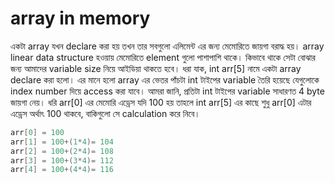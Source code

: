 # array in memory

একটা array যখন declare করা হয় তখন তার সবগুলো এলিমেন্ট এর জন্য মেমোরিতে জায়গা বরাদ্ধ হয়। array linear data structure হওয়ায় মেমোরিতে element গুলো পাশাপাশি থাকে। কিভাবে থাকে সেটা বোঝার জন্য আমাদের variable size নিয়ে আইডিয়া থাকতে হবে। ধরা যাক, int arr\[5] নামে একটা array declare করা হলো। এর মানে হলো array এর ভেতর পাঁচটা int টাইপের variable তৈরি হয়েছে যেগুলোকে index number দিয়ে access করা যাবে। আমরা জানি, প্রতিটা int টাইপের variable সাধারণত 4 byte জায়গা নেয়। ধরি arr\[0] এর মেমোরি এড্রেস যদি 100 হয় তাহলে int arr\[5] এর কাছে শুধু arr\[0] এটার এড্রেস অর্থাৎ 100 থাকবে, বাকিগুলো সে calculation করে নিবে।&#x20;

```c
arr[0] = 100
arr[1] = 100+(1*4)= 104
arr[2] = 100+(2*4)= 108
arr[3] = 100+(3*4)= 112
arr[4] = 100+(4*4)= 116
```

